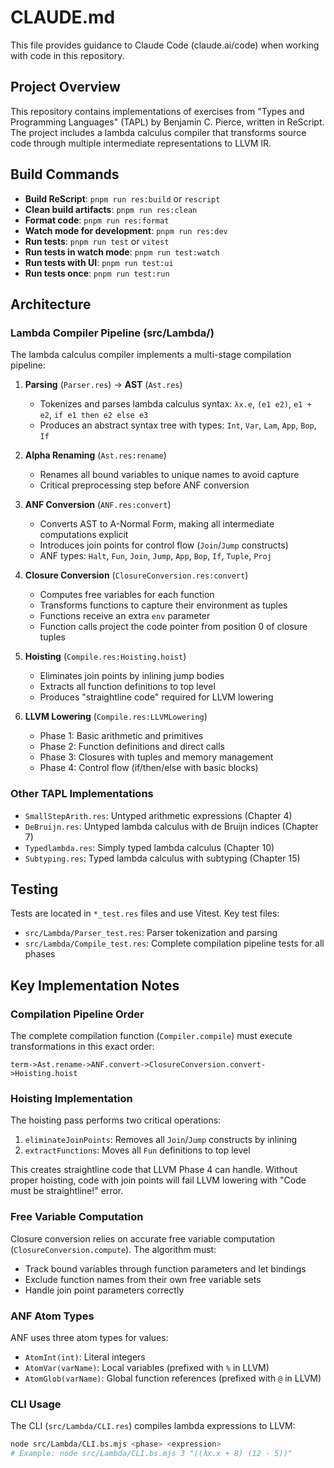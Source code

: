 # CLAUDE.md

This file provides guidance to Claude Code (claude.ai/code) when working with code in this repository.

## Project Overview

This repository contains implementations of exercises from "Types and Programming Languages" (TAPL) by Benjamin C. Pierce, written in ReScript. The project includes a lambda calculus compiler that transforms source code through multiple intermediate representations to LLVM IR.

## Build Commands

- **Build ReScript**: `pnpm run res:build` or `rescript`
- **Clean build artifacts**: `pnpm run res:clean`
- **Format code**: `pnpm run res:format`
- **Watch mode for development**: `pnpm run res:dev`
- **Run tests**: `pnpm run test` or `vitest`
- **Run tests in watch mode**: `pnpm run test:watch`
- **Run tests with UI**: `pnpm run test:ui`
- **Run tests once**: `pnpm run test:run`

## Architecture

### Lambda Compiler Pipeline (src/Lambda/)

The lambda calculus compiler implements a multi-stage compilation pipeline:

1. **Parsing** (`Parser.res`) → **AST** (`Ast.res`)
   - Tokenizes and parses lambda calculus syntax: `λx.e`, `(e1 e2)`, `e1 + e2`, `if e1 then e2 else e3`
   - Produces an abstract syntax tree with types: `Int`, `Var`, `Lam`, `App`, `Bop`, `If`

2. **Alpha Renaming** (`Ast.res:rename`)
   - Renames all bound variables to unique names to avoid capture
   - Critical preprocessing step before ANF conversion

3. **ANF Conversion** (`ANF.res:convert`)
   - Converts AST to A-Normal Form, making all intermediate computations explicit
   - Introduces join points for control flow (`Join`/`Jump` constructs)
   - ANF types: `Halt`, `Fun`, `Join`, `Jump`, `App`, `Bop`, `If`, `Tuple`, `Proj`

4. **Closure Conversion** (`ClosureConversion.res:convert`)
   - Computes free variables for each function
   - Transforms functions to capture their environment as tuples
   - Functions receive an extra `env` parameter
   - Function calls project the code pointer from position 0 of closure tuples

5. **Hoisting** (`Compile.res:Hoisting.hoist`)
   - Eliminates join points by inlining jump bodies
   - Extracts all function definitions to top level
   - Produces "straightline code" required for LLVM lowering

6. **LLVM Lowering** (`Compile.res:LLVMLowering`)
   - Phase 1: Basic arithmetic and primitives
   - Phase 2: Function definitions and direct calls
   - Phase 3: Closures with tuples and memory management
   - Phase 4: Control flow (if/then/else with basic blocks)

### Other TAPL Implementations

- `SmallStepArith.res`: Untyped arithmetic expressions (Chapter 4)
- `DeBruijn.res`: Untyped lambda calculus with de Bruijn indices (Chapter 7)
- `Typedlambda.res`: Simply typed lambda calculus (Chapter 10)
- `Subtyping.res`: Typed lambda calculus with subtyping (Chapter 15)

## Testing

Tests are located in `*_test.res` files and use Vitest. Key test files:

- `src/Lambda/Parser_test.res`: Parser tokenization and parsing
- `src/Lambda/Compile_test.res`: Complete compilation pipeline tests for all phases

## Key Implementation Notes

### Compilation Pipeline Order

The complete compilation function (`Compiler.compile`) must execute transformations in this exact order:

```rescript
term->Ast.rename->ANF.convert->ClosureConversion.convert->Hoisting.hoist
```

### Hoisting Implementation

The hoisting pass performs two critical operations:
1. `eliminateJoinPoints`: Removes all `Join`/`Jump` constructs by inlining
2. `extractFunctions`: Moves all `Fun` definitions to top level

This creates straightline code that LLVM Phase 4 can handle. Without proper hoisting, code with join points will fail LLVM lowering with "Code must be straightline!" error.

### Free Variable Computation

Closure conversion relies on accurate free variable computation (`ClosureConversion.compute`). The algorithm must:
- Track bound variables through function parameters and let bindings
- Exclude function names from their own free variable sets
- Handle join point parameters correctly

### ANF Atom Types

ANF uses three atom types for values:
- `AtomInt(int)`: Literal integers
- `AtomVar(varName)`: Local variables (prefixed with `%` in LLVM)
- `AtomGlob(varName)`: Global function references (prefixed with `@` in LLVM)

### CLI Usage

The CLI (`src/Lambda/CLI.res`) compiles lambda expressions to LLVM:

```bash
node src/Lambda/CLI.bs.mjs <phase> <expression>
# Example: node src/Lambda/CLI.bs.mjs 3 "((λx.x + 8) (12 - 5))"
```
